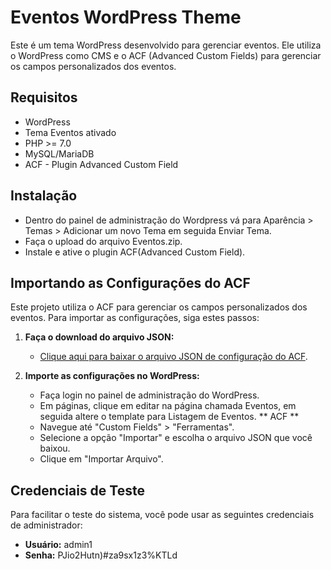 # Eventos WordPress Theme

Este é um tema WordPress desenvolvido para gerenciar eventos. Ele utiliza o WordPress como CMS e o ACF (Advanced Custom Fields) para gerenciar os campos personalizados dos eventos.

## Requisitos

- WordPress
- Tema Eventos ativado
- PHP >= 7.0
- MySQL/MariaDB
- ACF - Plugin Advanced Custom Field

## Instalação

- Dentro do painel de administração do Wordpress vá para Aparência > Temas > Adicionar um novo Tema em seguida Enviar Tema.
- Faça o upload do arquivo Eventos.zip.
- Instale e ative o plugin ACF(Advanced Custom Field).

## Importando as Configurações do ACF

Este projeto utiliza o ACF para gerenciar os campos personalizados dos eventos. Para importar as configurações, siga estes passos:

1. **Faça o download do arquivo JSON:**

   - [Clique aqui para baixar o arquivo JSON de configuração do ACF](</includes/acf-export-2024-07-08%20(1).json>).

2. **Importe as configurações no WordPress:**
   - Faça login no painel de administração do WordPress.
   - Em páginas, clique em editar na página chamada Eventos, em seguida altere o template para Listagem de Eventos.
     ** ACF **
   - Navegue até "Custom Fields" > "Ferramentas".
   - Selecione a opção "Importar" e escolha o arquivo JSON que você baixou.
   - Clique em "Importar Arquivo".

## Credenciais de Teste

Para facilitar o teste do sistema, você pode usar as seguintes credenciais de administrador:

- **Usuário:** admin1
- **Senha:** PJio2Hutn)#za9sx1z3%KTLd
